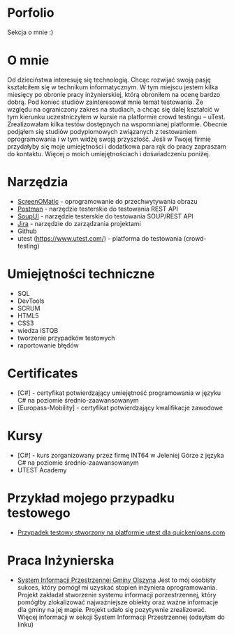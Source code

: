 # Porfolio
Sekcja o mnie :)
# O mnie
Od dzieciństwa interesuję się technologią. Chcąc rozwijać swoją pasję kształciłem się w technikum informatycznym. W tym miejscu jestem kilka miesięcy po obronie pracy inżynierskiej, którą obroniłem na ocenę bardzo dobrą. Pod koniec studiów zainteresował mnie temat testowania. Ze względu na ograniczony zakres na studiach, a chcąc się dalej kształcić w tym kierunku uczestniczyłem w kursie na platformie crowd testingu – uTest. Zrealizowałam kilka testów dostępnych na wspomnianej platformie. Obecnie podjąłem się studiów podyplomowych związanych z testowaniem oprogramowania i w tym widzę swoją przyszłość. Jeśli w Twojej firmie przydałyby się moje umiejętności i dodatkowa para rąk do pracy zapraszam do kontaktu. Więcej o moich umiejętnościach i doświadczeniu poniżej.
# Narzędzia
  - [ScreenOMatic](https://screencast-o-matic.com/) - oprogramowanie do przechwytywania obrazu
  - [Postman](https://www.postman.com/) - narzędzie testerskie do testowania REST API
  - [SoupUI](https://www.soapui.org/) - narzędzie testerskie do testowania SOUP/REST API
  - [Jira](https://www.atlassian.com/software/jira0) - narzędzie do zarządzania projektami
  - Github
  - utest (https://www.utest.com/) - platforma do testowania (crowd-testing)
# Umiejętności techniczne
  - SQL
  - DevTools
  - SCRUM
  - HTML5
  - CSS3
  - wiedza ISTQB
  - tworzenie przypadków testowych
  - raportowanie błędów
# Certificates
  - [C#] - certyfikat potwierdzający umiejętność programowania w języku C# na poziomie średnio-zaawansowanym
  - [Europass-Mobility] - certyfikat potwierdzający kwalifikacje zawodowe
# Kursy
  - [C#] - kurs zorganizowany przez firmę INT64 w Jeleniej Górze z języka C# na poziomie średnio-zaawansowanym
  - UTEST Academy
# Przykład mojego przypadku testowego
  - [Przypadek testowy stworzony na platformie utest dla quickenloans.com](https://drive.google.com/drive/folders/1gJTQAY8lrH8depTpfrCMduJFMGSBsUHm?usp=sharing)
# Praca Inżynierska
  - [System Informacji Przestrzennej Gminy Olszyna](https://github.com/KamilSchneider/SystemInformacjiPrzestrzennej)
  Jest to mój osobisty sukces, który pomógł mi uzyskać stopień inżyniera oprogramowania. Projekt zakładał stworzenie systemu informacji porzestrzennej, który pomógłby zlokalizować najważniejsze obiekty oraz ważne informacje dla gminy na jej mapie. Projekt udało się pozytywnie zrealizować. Więcej informacji w sekcji System Informacji Przestrzennej (odsyłam do linku)

